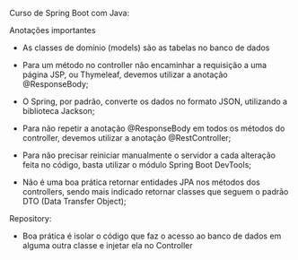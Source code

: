 Curso de Spring Boot com Java:

Anotações importantes

- As classes de domínio (models) são as tabelas no banco de dados

- Para um método no controller não encaminhar a requisição a uma página JSP, ou Thymeleaf, 
devemos utilizar a anotação @ResponseBody;

- O Spring, por padrão, converte os dados no formato JSON, utilizando a biblioteca Jackson;

- Para não repetir a anotação @ResponseBody em todos os métodos do controller, 
devemos utilizar a anotação @RestController;

- Para não precisar reiniciar manualmente o servidor a cada alteração feita no código, 
basta utilizar o módulo Spring Boot DevTools;

- Não é uma boa prática retornar entidades JPA nos métodos dos controllers, sendo mais indicado 
retornar classes que seguem o padrão DTO (Data Transfer Object);

Repository:

- Boa prática é isolar o código que faz o acesso ao banco de dados em alguma outra classe e injetar
ela no Controller


